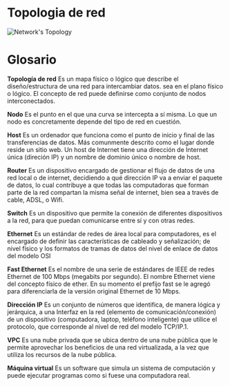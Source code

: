 # Topologia de red
![Network's Topology](Images/topology.png?raw=true "Title")

# Glosario
**Topología de red**
Es un mapa físico o lógico que describe el diseño/estructura de una red para intercambiar datos. sea en el plano físico o lógico. El concepto de red puede definirse como conjunto de nodos interconectados. 

**Nodo**
Es el punto en el que una curva se intercepta a sí misma. Lo que un nodo es concretamente depende del tipo de red en cuestión.

**Host**
Es un ordenador que funciona como el punto de inicio y final de las transferencias de datos. Más comunmente descrito como el lugar donde reside un sitio web. Un host de Internet tiene una dirección de Internet única (direción IP) y un nombre de dominio único o nombre de host.

**Router**
Es un dispositivo encargado de gestionar el flujo de datos de una red local o de internet, decidiendo a qué dirección IP va a enviar el paquete de datos, lo cual contribuye a que todas las computadoras que forman parte de la red compartan la misma señal de internet, bien sea a través de cable, ADSL, o Wifi.

**Switch**
Es un dispositivo que permite la conexión de diferentes dispositivos a la red, para que puedan comunicarse entre sí y con otras redes.

**Ethernet**
Es un estándar de redes de área local para computadores, es el encargado de definir las características de cableado y señalización; de nivel físico y los formatos de tramas de datos del nivel de enlace de datos del modelo OSI

**Fast Ethernet**
Es el nombre de una serie de estándares de IEEE de redes Ethernet de 100 Mbps (megabits por segundo). El nombre Ethernet viene del concepto físico de ether. En su momento el prefijo fast se le agregó para diferenciarla de la versión original Ethernet de 10 Mbps.

**Dirección IP**
Es un conjunto de números que identifica, de manera lógica y jerárquica, a una Interfaz en la red (elemento de comunicación/conexión) de un dispositivo (computadora, laptop, teléfono inteligente) que utilice el protocolo, que corresponde al nivel de red del modelo TCP/IP.1.

**VPC**
Es una nube privada que se ubica dentro de una nube pública que le permite aprovechar los beneficios de una red virtualizada, a la vez que utiliza los recursos de la nube pública.

**Máquina virtual**
Es un software que simula un sistema de computación y puede ejecutar programas como si fuese una computadora real.
